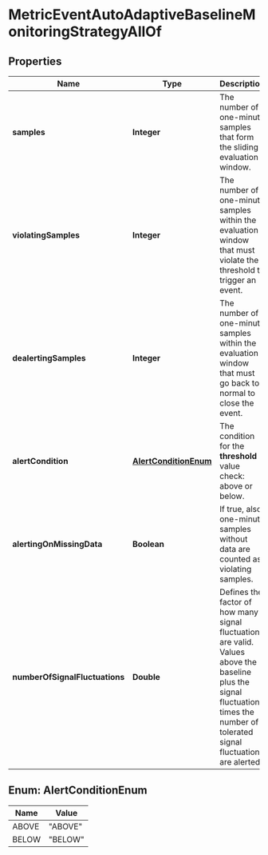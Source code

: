 

# MetricEventAutoAdaptiveBaselineMonitoringStrategyAllOf


## Properties

| Name | Type | Description | Notes |
|------------ | ------------- | ------------- | -------------|
|**samples** | **Integer** | The number of one-minute samples that form the sliding evaluation window. |  [optional] |
|**violatingSamples** | **Integer** | The number of one-minute samples within the evaluation window that must violate the threshold to trigger an event. |  [optional] |
|**dealertingSamples** | **Integer** | The number of one-minute samples within the evaluation window that must go back to normal to close the event. |  [optional] |
|**alertCondition** | [**AlertConditionEnum**](#AlertConditionEnum) | The condition for the **threshold** value check: above or below. |  [optional] |
|**alertingOnMissingData** | **Boolean** | If true, also one-minute samples without data are counted as violating samples. |  [optional] |
|**numberOfSignalFluctuations** | **Double** | Defines the factor of how many signal fluctuations are valid. Values above the baseline plus the signal fluctuation times the number of tolerated signal fluctuations are alerted. |  [optional] |



## Enum: AlertConditionEnum

| Name | Value |
|---- | -----|
| ABOVE | &quot;ABOVE&quot; |
| BELOW | &quot;BELOW&quot; |



